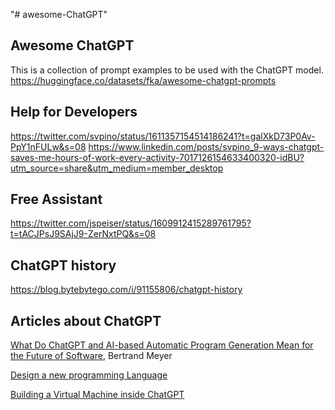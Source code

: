"# awesome-ChatGPT" 


## Awesome ChatGPT
This is a collection of prompt examples to be used with the ChatGPT model.
https://huggingface.co/datasets/fka/awesome-chatgpt-prompts




## Help for Developers
https://twitter.com/svpino/status/1611357154514186241?t=galXkD73P0Av-PpY1nFULw&s=08
https://www.linkedin.com/posts/svpino_9-ways-chatgpt-saves-me-hours-of-work-every-activity-7017126154633400320-idBU?utm_source=share&utm_medium=member_desktop


## Free Assistant
https://twitter.com/jspeiser/status/1609912415289761795?t=tACJPsJ9SAjJ9-ZerNxtPQ&s=08

## ChatGPT history
https://blog.bytebytego.com/i/91155806/chatgpt-history


## Articles about ChatGPT
[What Do ChatGPT and AI-based Automatic Program Generation Mean for the Future of Software](https://cacm.acm.org/blogs/blog-cacm/268103-what-do-chatgpt-and-ai-based-automatic-program-generation-mean-for-the-future-of-software/fulltext), Bertrand Meyer

[Design a new programming Language](https://judehunter.dev/blog/chatgpt-helped-me-design-a-brand-new-programming-language)

[Building a Virtual Machine inside ChatGPT](https://www.engraved.blog/building-a-virtual-machine-inside/)
